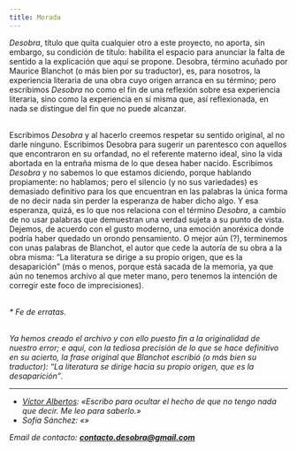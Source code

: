 ```yaml
---
title: Morada
---
```


*Desobra*, título que quita cualquier otro a este proyecto, no aporta, sin embargo, su condición de título: habilita el espacio para anunciar la falta de sentido a la explicación que aquí se propone. Desobra, término acuñado por Maurice Blanchot (o más bien por su traductor), es, para nosotros, la experiencia literaria de una obra cuyo origen arranca en su término; pero escribimos *Desobra* no como el fin de una reflexión sobre esa experiencia literaria, sino como la experiencia en sí misma que, así reflexionada, en nada se distingue del fin que no puede alcanzar.<br><br>

Escribimos *Desobra* y al hacerlo creemos respetar su sentido original, al no darle ninguno. Escribimos Desobra para sugerir un parentesco con aquellos que encontraron en su orfandad, no el referente materno ideal, sino la vida abortada en la entraña misma de lo que desea haber nacido. Escribimos *Desobra* y no sabemos lo que estamos diciendo, porque hablando propiamente: no hablamos; pero el silencio (y no sus variedades) es demasiado definitivo para los que encuentran en las palabras la única forma de no decir nada sin perder la esperanza de haber dicho algo. Y esa esperanza, quizá, es lo que nos relaciona con el término *Desobra*, a cambio de no usar palabras que demuestran una verdad sujeta a su punto de vista. Dejemos, de acuerdo con el gusto moderno, una emoción anoréxica donde podría haber quedado un orondo pensamiento. O mejor aún (?), terminemos con unas palabras de Blanchot, el autor que cede la autoría de su obra a la obra misma: <q>La literatura se dirige a su propio origen, que es la desaparición</q> (más o menos, porque está sacada de la memoria, ya que aún no tenemos archivo al que meter mano, pero tenemos la intención de corregir este foco de imprecisiones).<br><br>

<i> * Fe de erratas<i>.<br><br>

Ya hemos creado el archivo y con ello puesto fin a la originalidad de nuestro error; e aquí, con la tediosa precisión de lo que se hace definitivo en su acierto, la frase original que Blanchot escribió (o más bien su traductor): <q>La literatura se dirige hacia su propio origen, que es la desaparición</q>.

<hr>

* [Víctor Albertos](https://www.goodreads.com/user/show/72516580-victor-albertos): «Escribo para ocultar el hecho de que no tengo nada que decir. Me leo para saberlo.»
* Sofía Sánchez: «»

Email de contacto: **contacto.desobra@gmail.com**
